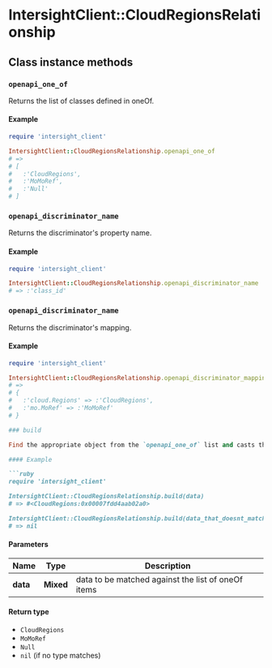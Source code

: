 # IntersightClient::CloudRegionsRelationship

## Class instance methods

### `openapi_one_of`

Returns the list of classes defined in oneOf.

#### Example

```ruby
require 'intersight_client'

IntersightClient::CloudRegionsRelationship.openapi_one_of
# =>
# [
#   :'CloudRegions',
#   :'MoMoRef',
#   :'Null'
# ]
```

### `openapi_discriminator_name`

Returns the discriminator's property name.

#### Example

```ruby
require 'intersight_client'

IntersightClient::CloudRegionsRelationship.openapi_discriminator_name
# => :'class_id'
```

### `openapi_discriminator_name`

Returns the discriminator's mapping.

#### Example

```ruby
require 'intersight_client'

IntersightClient::CloudRegionsRelationship.openapi_discriminator_mapping
# =>
# {
#   :'cloud.Regions' => :'CloudRegions',
#   :'mo.MoRef' => :'MoMoRef'
# }

### build

Find the appropriate object from the `openapi_one_of` list and casts the data into it.

#### Example

```ruby
require 'intersight_client'

IntersightClient::CloudRegionsRelationship.build(data)
# => #<CloudRegions:0x00007fdd4aab02a0>

IntersightClient::CloudRegionsRelationship.build(data_that_doesnt_match)
# => nil
```

#### Parameters

| Name | Type | Description |
| ---- | ---- | ----------- |
| **data** | **Mixed** | data to be matched against the list of oneOf items |

#### Return type

- `CloudRegions`
- `MoMoRef`
- `Null`
- `nil` (if no type matches)

